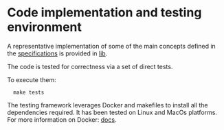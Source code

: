 # Code implementation and testing environment

A representative implementation of some of the main concepts defined in the [specifications](specifications.pdf) is provided in [lib](lib). 

The code is tested for correctness via a set of direct tests. 

To execute them:

```shell
  make tests
```

The testing framework leverages Docker and makefiles to install all the dependencies required. 
It has been tested on Linux and MacOs platforms. 
For more information on Docker: [docs](https://docs.docker.com).

